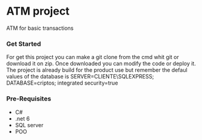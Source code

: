 # ATM project
ATM for basic transactions

### Get Started
For get this project you can make a git clone from the cmd whit git or download it on zip.
Once downloaded you can modify the code or deploy it.
The project is already build for the product use but remember the defaul values of the database is SERVER=CLIENTE\\SQLEXPRESS; DATABASE=criptos; integrated security=true


### Pre-Requisites
  - C# 
  - .net 6
  - SQL server
  - POO

